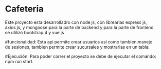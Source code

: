 # Cafeteria
Este proyecto esta desarrolladro con node js, con librearias express js, axios js, y mongoose para la parte de backend y para la parte de frontend se utilizó bootstrap 4 y vue js

#funcionalidad:
Esta api permite crear usuarios así como tambien manejo de sesiones, tambien permite crear sucursales y mostrarlas en un tabla.


#Ejecución:
Para poder correr el proyecto se debe de ejecutar el comando: npm run start.

